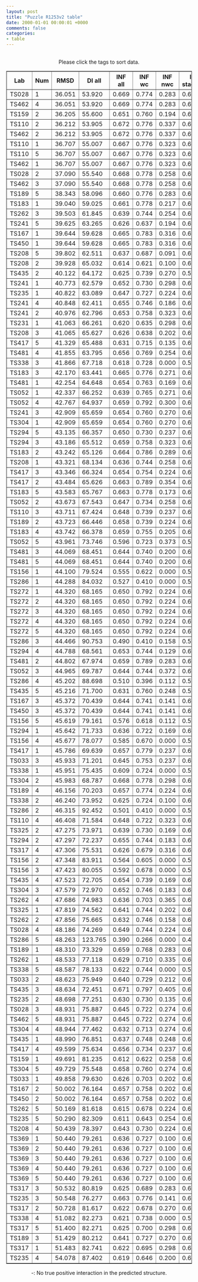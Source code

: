 ```yaml
---
layout: post
title: "Puzzle R1253v2 table"
date: 2000-01-01 00:00:01 +0000
comments: false
categories: 
- table
---
```


<script src="{{ root_url }}/javascripts/sorttable.js"></script>
<script>
    window.onload = function() {
        (document.getElementsByTagName( 'th' )[1]).click();
    };
</script>
<br/>
<div align="center">
Please click the tags to sort data.<br/>
<table class="sortable" border=1>
  <tr>
    <th>Lab</th>
    <th>Num</th>
    <th>RMSD</th>
    <th>DI all</th>
    <th>INF all</th>
    <th>INF wc</th>
    <th>INF nwc</th>
    <th>INF stacking</th>
    <th>Clash Score</th>
    <th>P-value</th>
    <th>mcq</th>
    <th>TM-score</th>
    <th>best sol.</th>
    <th>Detail</th>
  </tr>
  <tr><td>TS028</td><td>1</td><td>36.051</td><td>53.920</td><td>0.669</td><td>0.774</td><td>0.283</td><td>0.648</td><td>10000000000000000159028911097599180468360808563945281389781327557747838772170381060813469985856815104.000</td><td>0.00e+00</td><td>25.41</td><td>0.2430</td><td>7</td><td><a href='/show/index.html?id=R1253v2_TS028_1'>-></a></td></tr>
<tr><td>TS462</td><td>4</td><td>36.051</td><td>53.920</td><td>0.669</td><td>0.774</td><td>0.283</td><td>0.648</td><td>10000000000000000159028911097599180468360808563945281389781327557747838772170381060813469985856815104.000</td><td>0.00e+00</td><td>25.41</td><td>0.2430</td><td>7</td><td><a href='/show/index.html?id=R1253v2_TS462_4'>-></a></td></tr>
<tr><td>TS159</td><td>2</td><td>36.205</td><td>55.600</td><td>0.651</td><td>0.760</td><td>0.194</td><td>0.633</td><td>10000000000000000159028911097599180468360808563945281389781327557747838772170381060813469985856815104.000</td><td>0.00e+00</td><td>25.52</td><td>0.2890</td><td>4</td><td><a href='/show/index.html?id=R1253v2_TS159_2'>-></a></td></tr>
<tr><td>TS110</td><td>2</td><td>36.212</td><td>53.905</td><td>0.672</td><td>0.776</td><td>0.337</td><td>0.650</td><td>10000000000000000159028911097599180468360808563945281389781327557747838772170381060813469985856815104.000</td><td>0.00e+00</td><td>25.30</td><td>0.2380</td><td>7</td><td><a href='/show/index.html?id=R1253v2_TS110_2'>-></a></td></tr>
<tr><td>TS462</td><td>2</td><td>36.212</td><td>53.905</td><td>0.672</td><td>0.776</td><td>0.337</td><td>0.650</td><td>10000000000000000159028911097599180468360808563945281389781327557747838772170381060813469985856815104.000</td><td>0.00e+00</td><td>25.30</td><td>0.2380</td><td>7</td><td><a href='/show/index.html?id=R1253v2_TS462_2'>-></a></td></tr>
<tr><td>TS110</td><td>1</td><td>36.707</td><td>55.007</td><td>0.667</td><td>0.776</td><td>0.323</td><td>0.645</td><td>10000000000000000159028911097599180468360808563945281389781327557747838772170381060813469985856815104.000</td><td>0.00e+00</td><td>25.43</td><td>0.2360</td><td>7</td><td><a href='/show/index.html?id=R1253v2_TS110_1'>-></a></td></tr>
<tr><td>TS110</td><td>5</td><td>36.707</td><td>55.007</td><td>0.667</td><td>0.776</td><td>0.323</td><td>0.645</td><td>10000000000000000159028911097599180468360808563945281389781327557747838772170381060813469985856815104.000</td><td>0.00e+00</td><td>25.43</td><td>0.2360</td><td>7</td><td><a href='/show/index.html?id=R1253v2_TS110_5'>-></a></td></tr>
<tr><td>TS462</td><td>1</td><td>36.707</td><td>55.007</td><td>0.667</td><td>0.776</td><td>0.323</td><td>0.645</td><td>10000000000000000159028911097599180468360808563945281389781327557747838772170381060813469985856815104.000</td><td>0.00e+00</td><td>25.43</td><td>0.2360</td><td>7</td><td><a href='/show/index.html?id=R1253v2_TS462_1'>-></a></td></tr>
<tr><td>TS028</td><td>2</td><td>37.090</td><td>55.540</td><td>0.668</td><td>0.778</td><td>0.258</td><td>0.647</td><td>10000000000000000159028911097599180468360808563945281389781327557747838772170381060813469985856815104.000</td><td>0.00e+00</td><td>25.39</td><td>0.2670</td><td>7</td><td><a href='/show/index.html?id=R1253v2_TS028_2'>-></a></td></tr>
<tr><td>TS462</td><td>3</td><td>37.090</td><td>55.540</td><td>0.668</td><td>0.778</td><td>0.258</td><td>0.647</td><td>10000000000000000159028911097599180468360808563945281389781327557747838772170381060813469985856815104.000</td><td>0.00e+00</td><td>25.39</td><td>0.2670</td><td>7</td><td><a href='/show/index.html?id=R1253v2_TS462_3'>-></a></td></tr>
<tr><td>TS189</td><td>5</td><td>38.343</td><td>58.096</td><td>0.660</td><td>0.776</td><td>0.283</td><td>0.635</td><td>10000000000000000159028911097599180468360808563945281389781327557747838772170381060813469985856815104.000</td><td>0.00e+00</td><td>25.72</td><td>0.2560</td><td>7</td><td><a href='/show/index.html?id=R1253v2_TS189_5'>-></a></td></tr>
<tr><td>TS183</td><td>1</td><td>39.040</td><td>59.025</td><td>0.661</td><td>0.778</td><td>0.217</td><td>0.641</td><td>10000000000000000159028911097599180468360808563945281389781327557747838772170381060813469985856815104.000</td><td>0.00e+00</td><td>25.33</td><td>0.2090</td><td>4</td><td><a href='/show/index.html?id=R1253v2_TS183_1'>-></a></td></tr>
<tr><td>TS262</td><td>3</td><td>39.503</td><td>61.845</td><td>0.639</td><td>0.744</td><td>0.254</td><td>0.618</td><td>10000000000000000159028911097599180468360808563945281389781327557747838772170381060813469985856815104.000</td><td>0.00e+00</td><td>27.21</td><td>0.2150</td><td>3</td><td><a href='/show/index.html?id=R1253v2_TS262_3'>-></a></td></tr>
<tr><td>TS241</td><td>5</td><td>39.625</td><td>63.265</td><td>0.626</td><td>0.637</td><td>0.194</td><td>0.642</td><td>10000000000000000159028911097599180468360808563945281389781327557747838772170381060813469985856815104.000</td><td>0.00e+00</td><td>25.25</td><td>0.1770</td><td>3</td><td><a href='/show/index.html?id=R1253v2_TS241_5'>-></a></td></tr>
<tr><td>TS167</td><td>1</td><td>39.644</td><td>59.628</td><td>0.665</td><td>0.783</td><td>0.316</td><td>0.639</td><td>10000000000000000159028911097599180468360808563945281389781327557747838772170381060813469985856815104.000</td><td>0.00e+00</td><td>25.64</td><td>0.2080</td><td>7</td><td><a href='/show/index.html?id=R1253v2_TS167_1'>-></a></td></tr>
<tr><td>TS450</td><td>1</td><td>39.644</td><td>59.628</td><td>0.665</td><td>0.783</td><td>0.316</td><td>0.639</td><td>10000000000000000159028911097599180468360808563945281389781327557747838772170381060813469985856815104.000</td><td>0.00e+00</td><td>25.64</td><td>0.2080</td><td>7</td><td><a href='/show/index.html?id=R1253v2_TS450_1'>-></a></td></tr>
<tr><td>TS208</td><td>5</td><td>39.802</td><td>62.511</td><td>0.637</td><td>0.687</td><td>0.091</td><td>0.640</td><td>10000000000000000159028911097599180468360808563945281389781327557747838772170381060813469985856815104.000</td><td>0.00e+00</td><td>25.28</td><td>0.2350</td><td>7</td><td><a href='/show/index.html?id=R1253v2_TS208_5'>-></a></td></tr>
<tr><td>TS208</td><td>2</td><td>39.928</td><td>65.032</td><td>0.614</td><td>0.621</td><td>0.100</td><td>0.633</td><td>10000000000000000159028911097599180468360808563945281389781327557747838772170381060813469985856815104.000</td><td>0.00e+00</td><td>25.05</td><td>0.2410</td><td>3</td><td><a href='/show/index.html?id=R1253v2_TS208_2'>-></a></td></tr>
<tr><td>TS435</td><td>2</td><td>40.122</td><td>64.172</td><td>0.625</td><td>0.739</td><td>0.270</td><td>0.597</td><td>10000000000000000159028911097599180468360808563945281389781327557747838772170381060813469985856815104.000</td><td>0.00e+00</td><td>25.25</td><td>0.2510</td><td>8</td><td><a href='/show/index.html?id=R1253v2_TS435_2'>-></a></td></tr>
<tr><td>TS241</td><td>1</td><td>40.773</td><td>62.579</td><td>0.652</td><td>0.730</td><td>0.298</td><td>0.639</td><td>10000000000000000159028911097599180468360808563945281389781327557747838772170381060813469985856815104.000</td><td>0.00e+00</td><td>25.44</td><td>0.2450</td><td>7</td><td><a href='/show/index.html?id=R1253v2_TS241_1'>-></a></td></tr>
<tr><td>TS235</td><td>1</td><td>40.822</td><td>63.089</td><td>0.647</td><td>0.727</td><td>0.224</td><td>0.637</td><td>10000000000000000159028911097599180468360808563945281389781327557747838772170381060813469985856815104.000</td><td>0.00e+00</td><td>25.05</td><td>0.1870</td><td>4</td><td><a href='/show/index.html?id=R1253v2_TS235_1'>-></a></td></tr>
<tr><td>TS241</td><td>4</td><td>40.848</td><td>62.411</td><td>0.655</td><td>0.746</td><td>0.186</td><td>0.643</td><td>10000000000000000159028911097599180468360808563945281389781327557747838772170381060813469985856815104.000</td><td>0.00e+00</td><td>24.72</td><td>0.1930</td><td>7</td><td><a href='/show/index.html?id=R1253v2_TS241_4'>-></a></td></tr>
<tr><td>TS241</td><td>2</td><td>40.976</td><td>62.796</td><td>0.653</td><td>0.758</td><td>0.323</td><td>0.631</td><td>10000000000000000159028911097599180468360808563945281389781327557747838772170381060813469985856815104.000</td><td>0.00e+00</td><td>24.92</td><td>0.2340</td><td>6</td><td><a href='/show/index.html?id=R1253v2_TS241_2'>-></a></td></tr>
<tr><td>TS231</td><td>1</td><td>41.063</td><td>66.261</td><td>0.620</td><td>0.635</td><td>0.298</td><td>0.631</td><td>10000000000000000159028911097599180468360808563945281389781327557747838772170381060813469985856815104.000</td><td>0.00e+00</td><td>24.93</td><td>0.2020</td><td>3</td><td><a href='/show/index.html?id=R1253v2_TS231_1'>-></a></td></tr>
<tr><td>TS208</td><td>3</td><td>41.065</td><td>65.627</td><td>0.626</td><td>0.638</td><td>0.202</td><td>0.641</td><td>10000000000000000159028911097599180468360808563945281389781327557747838772170381060813469985856815104.000</td><td>0.00e+00</td><td>25.47</td><td>0.2310</td><td>4</td><td><a href='/show/index.html?id=R1253v2_TS208_3'>-></a></td></tr>
<tr><td>TS417</td><td>5</td><td>41.329</td><td>65.488</td><td>0.631</td><td>0.715</td><td>0.135</td><td>0.623</td><td>10000000000000000159028911097599180468360808563945281389781327557747838772170381060813469985856815104.000</td><td>0.00e+00</td><td>24.96</td><td>0.2350</td><td>4</td><td><a href='/show/index.html?id=R1253v2_TS417_5'>-></a></td></tr>
<tr><td>TS481</td><td>4</td><td>41.855</td><td>63.795</td><td>0.656</td><td>0.769</td><td>0.254</td><td>0.630</td><td>10000000000000000159028911097599180468360808563945281389781327557747838772170381060813469985856815104.000</td><td>0.00e+00</td><td>24.88</td><td>0.2330</td><td>7</td><td><a href='/show/index.html?id=R1253v2_TS481_4'>-></a></td></tr>
<tr><td>TS338</td><td>3</td><td>41.866</td><td>67.718</td><td>0.618</td><td>0.728</td><td>0.000</td><td>0.598</td><td>10000000000000000159028911097599180468360808563945281389781327557747838772170381060813469985856815104.000</td><td>0.00e+00</td><td>29.23</td><td>0.1660</td><td>6</td><td><a href='/show/index.html?id=R1253v2_TS338_3'>-></a></td></tr>
<tr><td>TS183</td><td>3</td><td>42.170</td><td>63.441</td><td>0.665</td><td>0.776</td><td>0.271</td><td>0.644</td><td>10000000000000000159028911097599180468360808563945281389781327557747838772170381060813469985856815104.000</td><td>0.00e+00</td><td>25.08</td><td>0.2500</td><td>4</td><td><a href='/show/index.html?id=R1253v2_TS183_3'>-></a></td></tr>
<tr><td>TS481</td><td>1</td><td>42.254</td><td>64.648</td><td>0.654</td><td>0.763</td><td>0.169</td><td>0.632</td><td>10000000000000000159028911097599180468360808563945281389781327557747838772170381060813469985856815104.000</td><td>0.00e+00</td><td>28.16</td><td>0.1790</td><td>8</td><td><a href='/show/index.html?id=R1253v2_TS481_1'>-></a></td></tr>
<tr><td>TS052</td><td>1</td><td>42.337</td><td>66.252</td><td>0.639</td><td>0.765</td><td>0.271</td><td>0.612</td><td>10000000000000000159028911097599180468360808563945281389781327557747838772170381060813469985856815104.000</td><td>0.00e+00</td><td>28.17</td><td>0.1950</td><td>7</td><td><a href='/show/index.html?id=R1253v2_TS052_1'>-></a></td></tr>
<tr><td>TS052</td><td>4</td><td>42.767</td><td>64.937</td><td>0.659</td><td>0.792</td><td>0.300</td><td>0.628</td><td>10000000000000000159028911097599180468360808563945281389781327557747838772170381060813469985856815104.000</td><td>0.00e+00</td><td>29.11</td><td>0.1810</td><td>7</td><td><a href='/show/index.html?id=R1253v2_TS052_4'>-></a></td></tr>
<tr><td>TS241</td><td>3</td><td>42.909</td><td>65.659</td><td>0.654</td><td>0.760</td><td>0.270</td><td>0.633</td><td>10000000000000000159028911097599180468360808563945281389781327557747838772170381060813469985856815104.000</td><td>0.00e+00</td><td>24.87</td><td>0.1840</td><td>7</td><td><a href='/show/index.html?id=R1253v2_TS241_3'>-></a></td></tr>
<tr><td>TS304</td><td>1</td><td>42.909</td><td>65.659</td><td>0.654</td><td>0.760</td><td>0.270</td><td>0.633</td><td>10000000000000000159028911097599180468360808563945281389781327557747838772170381060813469985856815104.000</td><td>0.00e+00</td><td>24.87</td><td>0.1840</td><td>7</td><td><a href='/show/index.html?id=R1253v2_TS304_1'>-></a></td></tr>
<tr><td>TS294</td><td>5</td><td>43.135</td><td>66.357</td><td>0.650</td><td>0.730</td><td>0.237</td><td>0.639</td><td>10000000000000000159028911097599180468360808563945281389781327557747838772170381060813469985856815104.000</td><td>0.00e+00</td><td>25.15</td><td>0.1940</td><td>4</td><td><a href='/show/index.html?id=R1253v2_TS294_5'>-></a></td></tr>
<tr><td>TS294</td><td>3</td><td>43.186</td><td>65.512</td><td>0.659</td><td>0.758</td><td>0.323</td><td>0.640</td><td>10000000000000000159028911097599180468360808563945281389781327557747838772170381060813469985856815104.000</td><td>0.00e+00</td><td>24.73</td><td>0.2090</td><td>7</td><td><a href='/show/index.html?id=R1253v2_TS294_3'>-></a></td></tr>
<tr><td>TS183</td><td>2</td><td>43.242</td><td>65.126</td><td>0.664</td><td>0.786</td><td>0.289</td><td>0.639</td><td>10000000000000000159028911097599180468360808563945281389781327557747838772170381060813469985856815104.000</td><td>0.00e+00</td><td>25.91</td><td>0.1780</td><td>4</td><td><a href='/show/index.html?id=R1253v2_TS183_2'>-></a></td></tr>
<tr><td>TS208</td><td>1</td><td>43.321</td><td>68.134</td><td>0.636</td><td>0.744</td><td>0.258</td><td>0.614</td><td>10000000000000000159028911097599180468360808563945281389781327557747838772170381060813469985856815104.000</td><td>0.00e+00</td><td>27.75</td><td>0.1860</td><td>6</td><td><a href='/show/index.html?id=R1253v2_TS208_1'>-></a></td></tr>
<tr><td>TS417</td><td>3</td><td>43.346</td><td>66.324</td><td>0.654</td><td>0.754</td><td>0.224</td><td>0.637</td><td>10000000000000000159028911097599180468360808563945281389781327557747838772170381060813469985856815104.000</td><td>0.00e+00</td><td>25.62</td><td>0.1730</td><td>6</td><td><a href='/show/index.html?id=R1253v2_TS417_3'>-></a></td></tr>
<tr><td>TS417</td><td>2</td><td>43.484</td><td>65.626</td><td>0.663</td><td>0.789</td><td>0.354</td><td>0.631</td><td>10000000000000000159028911097599180468360808563945281389781327557747838772170381060813469985856815104.000</td><td>0.00e+00</td><td>24.77</td><td>0.2390</td><td>7</td><td><a href='/show/index.html?id=R1253v2_TS417_2'>-></a></td></tr>
<tr><td>TS183</td><td>5</td><td>43.583</td><td>65.767</td><td>0.663</td><td>0.778</td><td>0.173</td><td>0.644</td><td>10000000000000000159028911097599180468360808563945281389781327557747838772170381060813469985856815104.000</td><td>0.00e+00</td><td>25.74</td><td>0.1790</td><td>7</td><td><a href='/show/index.html?id=R1253v2_TS183_5'>-></a></td></tr>
<tr><td>TS052</td><td>2</td><td>43.673</td><td>67.543</td><td>0.647</td><td>0.734</td><td>0.258</td><td>0.632</td><td>10000000000000000159028911097599180468360808563945281389781327557747838772170381060813469985856815104.000</td><td>0.00e+00</td><td>29.10</td><td>0.2430</td><td>8</td><td><a href='/show/index.html?id=R1253v2_TS052_2'>-></a></td></tr>
<tr><td>TS110</td><td>3</td><td>43.711</td><td>67.424</td><td>0.648</td><td>0.739</td><td>0.237</td><td>0.635</td><td>10000000000000000159028911097599180468360808563945281389781327557747838772170381060813469985856815104.000</td><td>0.00e+00</td><td>25.07</td><td>0.2300</td><td>6</td><td><a href='/show/index.html?id=R1253v2_TS110_3'>-></a></td></tr>
<tr><td>TS189</td><td>2</td><td>43.723</td><td>66.446</td><td>0.658</td><td>0.739</td><td>0.224</td><td>0.648</td><td>10000000000000000159028911097599180468360808563945281389781327557747838772170381060813469985856815104.000</td><td>0.00e+00</td><td>26.03</td><td>0.2000</td><td>7</td><td><a href='/show/index.html?id=R1253v2_TS189_2'>-></a></td></tr>
<tr><td>TS183</td><td>4</td><td>43.742</td><td>66.378</td><td>0.659</td><td>0.755</td><td>0.205</td><td>0.647</td><td>10000000000000000159028911097599180468360808563945281389781327557747838772170381060813469985856815104.000</td><td>0.00e+00</td><td>25.10</td><td>0.1980</td><td>4</td><td><a href='/show/index.html?id=R1253v2_TS183_4'>-></a></td></tr>
<tr><td>TS052</td><td>5</td><td>43.961</td><td>73.746</td><td>0.596</td><td>0.723</td><td>0.373</td><td>0.562</td><td>10000000000000000159028911097599180468360808563945281389781327557747838772170381060813469985856815104.000</td><td>0.00e+00</td><td>40.06</td><td>0.1910</td><td>7</td><td><a href='/show/index.html?id=R1253v2_TS052_5'>-></a></td></tr>
<tr><td>TS481</td><td>3</td><td>44.069</td><td>68.451</td><td>0.644</td><td>0.740</td><td>0.200</td><td>0.625</td><td>10000000000000000159028911097599180468360808563945281389781327557747838772170381060813469985856815104.000</td><td>0.00e+00</td><td>27.08</td><td>0.1660</td><td>6</td><td><a href='/show/index.html?id=R1253v2_TS481_3'>-></a></td></tr>
<tr><td>TS481</td><td>5</td><td>44.069</td><td>68.451</td><td>0.644</td><td>0.740</td><td>0.200</td><td>0.625</td><td>10000000000000000159028911097599180468360808563945281389781327557747838772170381060813469985856815104.000</td><td>0.00e+00</td><td>27.08</td><td>0.1660</td><td>6</td><td><a href='/show/index.html?id=R1253v2_TS481_5'>-></a></td></tr>
<tr><td>TS156</td><td>1</td><td>44.100</td><td>79.524</td><td>0.555</td><td>0.622</td><td>0.000</td><td>0.550</td><td>10000000000000000159028911097599180468360808563945281389781327557747838772170381060813469985856815104.000</td><td>0.00e+00</td><td>29.87</td><td>0.2190</td><td>6</td><td><a href='/show/index.html?id=R1253v2_TS156_1'>-></a></td></tr>
<tr><td>TS286</td><td>1</td><td>44.288</td><td>84.032</td><td>0.527</td><td>0.410</td><td>0.000</td><td>0.581</td><td>10000000000000000159028911097599180468360808563945281389781327557747838772170381060813469985856815104.000</td><td>0.00e+00</td><td>32.35</td><td>0.2590</td><td>7</td><td><a href='/show/index.html?id=R1253v2_TS286_1'>-></a></td></tr>
<tr><td>TS272</td><td>1</td><td>44.320</td><td>68.165</td><td>0.650</td><td>0.792</td><td>0.224</td><td>0.615</td><td>10000000000000000159028911097599180468360808563945281389781327557747838772170381060813469985856815104.000</td><td>0.00e+00</td><td>25.38</td><td>0.1750</td><td>6</td><td><a href='/show/index.html?id=R1253v2_TS272_1'>-></a></td></tr>
<tr><td>TS272</td><td>2</td><td>44.320</td><td>68.165</td><td>0.650</td><td>0.792</td><td>0.224</td><td>0.615</td><td>10000000000000000159028911097599180468360808563945281389781327557747838772170381060813469985856815104.000</td><td>0.00e+00</td><td>25.38</td><td>0.1750</td><td>6</td><td><a href='/show/index.html?id=R1253v2_TS272_2'>-></a></td></tr>
<tr><td>TS272</td><td>3</td><td>44.320</td><td>68.165</td><td>0.650</td><td>0.792</td><td>0.224</td><td>0.615</td><td>10000000000000000159028911097599180468360808563945281389781327557747838772170381060813469985856815104.000</td><td>0.00e+00</td><td>25.38</td><td>0.1750</td><td>6</td><td><a href='/show/index.html?id=R1253v2_TS272_3'>-></a></td></tr>
<tr><td>TS272</td><td>4</td><td>44.320</td><td>68.165</td><td>0.650</td><td>0.792</td><td>0.224</td><td>0.615</td><td>10000000000000000159028911097599180468360808563945281389781327557747838772170381060813469985856815104.000</td><td>0.00e+00</td><td>25.38</td><td>0.1750</td><td>6</td><td><a href='/show/index.html?id=R1253v2_TS272_4'>-></a></td></tr>
<tr><td>TS272</td><td>5</td><td>44.320</td><td>68.165</td><td>0.650</td><td>0.792</td><td>0.224</td><td>0.615</td><td>10000000000000000159028911097599180468360808563945281389781327557747838772170381060813469985856815104.000</td><td>0.00e+00</td><td>25.38</td><td>0.1750</td><td>6</td><td><a href='/show/index.html?id=R1253v2_TS272_5'>-></a></td></tr>
<tr><td>TS286</td><td>3</td><td>44.466</td><td>90.753</td><td>0.490</td><td>0.410</td><td>0.158</td><td>0.530</td><td>10000000000000000159028911097599180468360808563945281389781327557747838772170381060813469985856815104.000</td><td>0.00e+00</td><td>36.30</td><td>0.1780</td><td>7</td><td><a href='/show/index.html?id=R1253v2_TS286_3'>-></a></td></tr>
<tr><td>TS294</td><td>4</td><td>44.788</td><td>68.561</td><td>0.653</td><td>0.744</td><td>0.129</td><td>0.641</td><td>10000000000000000159028911097599180468360808563945281389781327557747838772170381060813469985856815104.000</td><td>0.00e+00</td><td>24.89</td><td>0.2070</td><td>6</td><td><a href='/show/index.html?id=R1253v2_TS294_4'>-></a></td></tr>
<tr><td>TS481</td><td>2</td><td>44.802</td><td>67.974</td><td>0.659</td><td>0.789</td><td>0.283</td><td>0.627</td><td>10000000000000000159028911097599180468360808563945281389781327557747838772170381060813469985856815104.000</td><td>0.00e+00</td><td>24.45</td><td>0.2070</td><td>7</td><td><a href='/show/index.html?id=R1253v2_TS481_2'>-></a></td></tr>
<tr><td>TS052</td><td>3</td><td>44.965</td><td>69.787</td><td>0.644</td><td>0.744</td><td>0.372</td><td>0.620</td><td>10000000000000000159028911097599180468360808563945281389781327557747838772170381060813469985856815104.000</td><td>0.00e+00</td><td>28.18</td><td>0.2100</td><td>7</td><td><a href='/show/index.html?id=R1253v2_TS052_3'>-></a></td></tr>
<tr><td>TS286</td><td>4</td><td>45.202</td><td>88.698</td><td>0.510</td><td>0.396</td><td>0.112</td><td>0.561</td><td>10000000000000000159028911097599180468360808563945281389781327557747838772170381060813469985856815104.000</td><td>0.00e+00</td><td>36.08</td><td>0.2080</td><td>7</td><td><a href='/show/index.html?id=R1253v2_TS286_4'>-></a></td></tr>
<tr><td>TS435</td><td>5</td><td>45.216</td><td>71.700</td><td>0.631</td><td>0.760</td><td>0.248</td><td>0.599</td><td>10000000000000000159028911097599180468360808563945281389781327557747838772170381060813469985856815104.000</td><td>0.00e+00</td><td>25.46</td><td>0.2030</td><td>3</td><td><a href='/show/index.html?id=R1253v2_TS435_5'>-></a></td></tr>
<tr><td>TS167</td><td>3</td><td>45.372</td><td>70.439</td><td>0.644</td><td>0.741</td><td>0.141</td><td>0.631</td><td>10000000000000000159028911097599180468360808563945281389781327557747838772170381060813469985856815104.000</td><td>0.00e+00</td><td>25.53</td><td>0.2090</td><td>4</td><td><a href='/show/index.html?id=R1253v2_TS167_3'>-></a></td></tr>
<tr><td>TS450</td><td>3</td><td>45.372</td><td>70.439</td><td>0.644</td><td>0.741</td><td>0.141</td><td>0.631</td><td>10000000000000000159028911097599180468360808563945281389781327557747838772170381060813469985856815104.000</td><td>0.00e+00</td><td>25.53</td><td>0.2090</td><td>4</td><td><a href='/show/index.html?id=R1253v2_TS450_3'>-></a></td></tr>
<tr><td>TS156</td><td>5</td><td>45.619</td><td>79.161</td><td>0.576</td><td>0.618</td><td>0.112</td><td>0.577</td><td>10000000000000000159028911097599180468360808563945281389781327557747838772170381060813469985856815104.000</td><td>0.00e+00</td><td>28.33</td><td>0.2380</td><td>7</td><td><a href='/show/index.html?id=R1253v2_TS156_5'>-></a></td></tr>
<tr><td>TS294</td><td>1</td><td>45.642</td><td>71.733</td><td>0.636</td><td>0.722</td><td>0.169</td><td>0.625</td><td>10000000000000000159028911097599180468360808563945281389781327557747838772170381060813469985856815104.000</td><td>0.00e+00</td><td>24.98</td><td>0.2710</td><td>7</td><td><a href='/show/index.html?id=R1253v2_TS294_1'>-></a></td></tr>
<tr><td>TS156</td><td>4</td><td>45.677</td><td>78.077</td><td>0.585</td><td>0.670</td><td>0.000</td><td>0.574</td><td>10000000000000000159028911097599180468360808563945281389781327557747838772170381060813469985856815104.000</td><td>0.00e+00</td><td>30.91</td><td>0.1960</td><td>7</td><td><a href='/show/index.html?id=R1253v2_TS156_4'>-></a></td></tr>
<tr><td>TS417</td><td>1</td><td>45.786</td><td>69.639</td><td>0.657</td><td>0.779</td><td>0.237</td><td>0.633</td><td>10000000000000000159028911097599180468360808563945281389781327557747838772170381060813469985856815104.000</td><td>0.00e+00</td><td>25.33</td><td>0.1880</td><td>6</td><td><a href='/show/index.html?id=R1253v2_TS417_1'>-></a></td></tr>
<tr><td>TS033</td><td>3</td><td>45.933</td><td>71.201</td><td>0.645</td><td>0.753</td><td>0.237</td><td>0.624</td><td>10000000000000000159028911097599180468360808563945281389781327557747838772170381060813469985856815104.000</td><td>0.00e+00</td><td>25.27</td><td>0.1870</td><td>6</td><td><a href='/show/index.html?id=R1253v2_TS033_3'>-></a></td></tr>
<tr><td>TS338</td><td>1</td><td>45.951</td><td>75.435</td><td>0.609</td><td>0.724</td><td>0.000</td><td>0.588</td><td>10000000000000000159028911097599180468360808563945281389781327557747838772170381060813469985856815104.000</td><td>0.00e+00</td><td>28.52</td><td>0.1800</td><td>6</td><td><a href='/show/index.html?id=R1253v2_TS338_1'>-></a></td></tr>
<tr><td>TS304</td><td>2</td><td>45.983</td><td>68.787</td><td>0.668</td><td>0.778</td><td>0.298</td><td>0.645</td><td>10000000000000000159028911097599180468360808563945281389781327557747838772170381060813469985856815104.000</td><td>0.00e+00</td><td>24.83</td><td>0.2080</td><td>6</td><td><a href='/show/index.html?id=R1253v2_TS304_2'>-></a></td></tr>
<tr><td>TS189</td><td>4</td><td>46.156</td><td>70.203</td><td>0.657</td><td>0.774</td><td>0.224</td><td>0.635</td><td>10000000000000000159028911097599180468360808563945281389781327557747838772170381060813469985856815104.000</td><td>0.00e+00</td><td>25.77</td><td>0.2030</td><td>3</td><td><a href='/show/index.html?id=R1253v2_TS189_4'>-></a></td></tr>
<tr><td>TS338</td><td>2</td><td>46.240</td><td>73.952</td><td>0.625</td><td>0.724</td><td>0.100</td><td>0.607</td><td>10000000000000000159028911097599180468360808563945281389781327557747838772170381060813469985856815104.000</td><td>0.00e+00</td><td>28.49</td><td>0.1860</td><td>2</td><td><a href='/show/index.html?id=R1253v2_TS338_2'>-></a></td></tr>
<tr><td>TS286</td><td>2</td><td>46.315</td><td>92.452</td><td>0.501</td><td>0.410</td><td>0.000</td><td>0.546</td><td>10000000000000000159028911097599180468360808563945281389781327557747838772170381060813469985856815104.000</td><td>0.00e+00</td><td>34.76</td><td>0.1920</td><td>4</td><td><a href='/show/index.html?id=R1253v2_TS286_2'>-></a></td></tr>
<tr><td>TS110</td><td>4</td><td>46.408</td><td>71.584</td><td>0.648</td><td>0.722</td><td>0.323</td><td>0.639</td><td>10000000000000000159028911097599180468360808563945281389781327557747838772170381060813469985856815104.000</td><td>0.00e+00</td><td>25.18</td><td>0.2260</td><td>6</td><td><a href='/show/index.html?id=R1253v2_TS110_4'>-></a></td></tr>
<tr><td>TS325</td><td>2</td><td>47.275</td><td>73.971</td><td>0.639</td><td>0.730</td><td>0.169</td><td>0.626</td><td>10000000000000000159028911097599180468360808563945281389781327557747838772170381060813469985856815104.000</td><td>0.00e+00</td><td>24.72</td><td>0.1790</td><td>7</td><td><a href='/show/index.html?id=R1253v2_TS325_2'>-></a></td></tr>
<tr><td>TS294</td><td>2</td><td>47.297</td><td>72.237</td><td>0.655</td><td>0.744</td><td>0.183</td><td>0.642</td><td>10000000000000000159028911097599180468360808563945281389781327557747838772170381060813469985856815104.000</td><td>0.00e+00</td><td>25.17</td><td>0.1800</td><td>7</td><td><a href='/show/index.html?id=R1253v2_TS294_2'>-></a></td></tr>
<tr><td>TS317</td><td>4</td><td>47.306</td><td>75.531</td><td>0.626</td><td>0.679</td><td>0.316</td><td>0.621</td><td>10000000000000000159028911097599180468360808563945281389781327557747838772170381060813469985856815104.000</td><td>0.00e+00</td><td>24.97</td><td>0.1800</td><td>6</td><td><a href='/show/index.html?id=R1253v2_TS317_4'>-></a></td></tr>
<tr><td>TS156</td><td>2</td><td>47.348</td><td>83.911</td><td>0.564</td><td>0.605</td><td>0.000</td><td>0.569</td><td>10000000000000000159028911097599180468360808563945281389781327557747838772170381060813469985856815104.000</td><td>0.00e+00</td><td>30.70</td><td>0.1860</td><td>2</td><td><a href='/show/index.html?id=R1253v2_TS156_2'>-></a></td></tr>
<tr><td>TS156</td><td>3</td><td>47.423</td><td>80.055</td><td>0.592</td><td>0.678</td><td>0.000</td><td>0.578</td><td>10000000000000000159028911097599180468360808563945281389781327557747838772170381060813469985856815104.000</td><td>0.00e+00</td><td>26.79</td><td>0.1760</td><td>6</td><td><a href='/show/index.html?id=R1253v2_TS156_3'>-></a></td></tr>
<tr><td>TS435</td><td>4</td><td>47.523</td><td>72.705</td><td>0.654</td><td>0.739</td><td>0.169</td><td>0.641</td><td>10000000000000000159028911097599180468360808563945281389781327557747838772170381060813469985856815104.000</td><td>0.00e+00</td><td>25.50</td><td>0.2290</td><td>3</td><td><a href='/show/index.html?id=R1253v2_TS435_4'>-></a></td></tr>
<tr><td>TS304</td><td>3</td><td>47.579</td><td>72.970</td><td>0.652</td><td>0.746</td><td>0.183</td><td>0.637</td><td>10000000000000000159028911097599180468360808563945281389781327557747838772170381060813469985856815104.000</td><td>0.00e+00</td><td>25.04</td><td>0.1780</td><td>6</td><td><a href='/show/index.html?id=R1253v2_TS304_3'>-></a></td></tr>
<tr><td>TS262</td><td>4</td><td>47.686</td><td>74.983</td><td>0.636</td><td>0.703</td><td>0.365</td><td>0.625</td><td>10000000000000000159028911097599180468360808563945281389781327557747838772170381060813469985856815104.000</td><td>0.00e+00</td><td>25.84</td><td>0.2320</td><td>7</td><td><a href='/show/index.html?id=R1253v2_TS262_4'>-></a></td></tr>
<tr><td>TS325</td><td>1</td><td>47.819</td><td>74.562</td><td>0.641</td><td>0.744</td><td>0.202</td><td>0.625</td><td>10000000000000000159028911097599180468360808563945281389781327557747838772170381060813469985856815104.000</td><td>0.00e+00</td><td>25.45</td><td>0.2090</td><td>3</td><td><a href='/show/index.html?id=R1253v2_TS325_1'>-></a></td></tr>
<tr><td>TS262</td><td>2</td><td>47.856</td><td>75.665</td><td>0.632</td><td>0.746</td><td>0.158</td><td>0.612</td><td>10000000000000000159028911097599180468360808563945281389781327557747838772170381060813469985856815104.000</td><td>0.00e+00</td><td>26.50</td><td>0.2000</td><td>7</td><td><a href='/show/index.html?id=R1253v2_TS262_2'>-></a></td></tr>
<tr><td>TS028</td><td>4</td><td>48.186</td><td>74.269</td><td>0.649</td><td>0.744</td><td>0.224</td><td>0.635</td><td>10000000000000000159028911097599180468360808563945281389781327557747838772170381060813469985856815104.000</td><td>0.00e+00</td><td>24.98</td><td>0.2010</td><td>3</td><td><a href='/show/index.html?id=R1253v2_TS028_4'>-></a></td></tr>
<tr><td>TS286</td><td>5</td><td>48.263</td><td>123.765</td><td>0.390</td><td>0.266</td><td>0.000</td><td>0.437</td><td>10000000000000000159028911097599180468360808563945281389781327557747838772170381060813469985856815104.000</td><td>0.00e+00</td><td>42.78</td><td>0.1900</td><td>7</td><td><a href='/show/index.html?id=R1253v2_TS286_5'>-></a></td></tr>
<tr><td>TS189</td><td>1</td><td>48.310</td><td>73.329</td><td>0.659</td><td>0.768</td><td>0.283</td><td>0.638</td><td>10000000000000000159028911097599180468360808563945281389781327557747838772170381060813469985856815104.000</td><td>0.00e+00</td><td>26.21</td><td>0.1960</td><td>3</td><td><a href='/show/index.html?id=R1253v2_TS189_1'>-></a></td></tr>
<tr><td>TS262</td><td>1</td><td>48.533</td><td>77.118</td><td>0.629</td><td>0.710</td><td>0.335</td><td>0.615</td><td>10000000000000000159028911097599180468360808563945281389781327557747838772170381060813469985856815104.000</td><td>0.00e+00</td><td>23.92</td><td>0.1900</td><td>3</td><td><a href='/show/index.html?id=R1253v2_TS262_1'>-></a></td></tr>
<tr><td>TS338</td><td>5</td><td>48.587</td><td>78.133</td><td>0.622</td><td>0.744</td><td>0.000</td><td>0.596</td><td>10000000000000000159028911097599180468360808563945281389781327557747838772170381060813469985856815104.000</td><td>0.00e+00</td><td>27.53</td><td>0.1880</td><td>5</td><td><a href='/show/index.html?id=R1253v2_TS338_5'>-></a></td></tr>
<tr><td>TS033</td><td>2</td><td>48.623</td><td>75.949</td><td>0.640</td><td>0.729</td><td>0.212</td><td>0.628</td><td>10000000000000000159028911097599180468360808563945281389781327557747838772170381060813469985856815104.000</td><td>0.00e+00</td><td>25.75</td><td>0.2020</td><td>6</td><td><a href='/show/index.html?id=R1253v2_TS033_2'>-></a></td></tr>
<tr><td>TS435</td><td>3</td><td>48.634</td><td>72.451</td><td>0.671</td><td>0.797</td><td>0.405</td><td>0.640</td><td>10000000000000000159028911097599180468360808563945281389781327557747838772170381060813469985856815104.000</td><td>0.00e+00</td><td>25.07</td><td>0.2130</td><td>4</td><td><a href='/show/index.html?id=R1253v2_TS435_3'>-></a></td></tr>
<tr><td>TS235</td><td>2</td><td>48.698</td><td>77.251</td><td>0.630</td><td>0.730</td><td>0.135</td><td>0.616</td><td>10000000000000000159028911097599180468360808563945281389781327557747838772170381060813469985856815104.000</td><td>0.00e+00</td><td>25.66</td><td>0.1630</td><td>3</td><td><a href='/show/index.html?id=R1253v2_TS235_2'>-></a></td></tr>
<tr><td>TS028</td><td>3</td><td>48.931</td><td>75.887</td><td>0.645</td><td>0.722</td><td>0.274</td><td>0.634</td><td>10000000000000000159028911097599180468360808563945281389781327557747838772170381060813469985856815104.000</td><td>0.00e+00</td><td>25.57</td><td>0.1890</td><td>3</td><td><a href='/show/index.html?id=R1253v2_TS028_3'>-></a></td></tr>
<tr><td>TS462</td><td>5</td><td>48.931</td><td>75.887</td><td>0.645</td><td>0.722</td><td>0.274</td><td>0.634</td><td>10000000000000000159028911097599180468360808563945281389781327557747838772170381060813469985856815104.000</td><td>0.00e+00</td><td>25.57</td><td>0.1890</td><td>3</td><td><a href='/show/index.html?id=R1253v2_TS462_5'>-></a></td></tr>
<tr><td>TS304</td><td>4</td><td>48.944</td><td>77.462</td><td>0.632</td><td>0.713</td><td>0.274</td><td>0.619</td><td>10000000000000000159028911097599180468360808563945281389781327557747838772170381060813469985856815104.000</td><td>0.00e+00</td><td>25.47</td><td>0.1760</td><td>3</td><td><a href='/show/index.html?id=R1253v2_TS304_4'>-></a></td></tr>
<tr><td>TS435</td><td>1</td><td>48.990</td><td>76.851</td><td>0.637</td><td>0.748</td><td>0.248</td><td>0.614</td><td>10000000000000000159028911097599180468360808563945281389781327557747838772170381060813469985856815104.000</td><td>0.00e+00</td><td>25.35</td><td>0.2380</td><td>3</td><td><a href='/show/index.html?id=R1253v2_TS435_1'>-></a></td></tr>
<tr><td>TS417</td><td>4</td><td>49.599</td><td>75.634</td><td>0.656</td><td>0.734</td><td>0.237</td><td>0.645</td><td>10000000000000000159028911097599180468360808563945281389781327557747838772170381060813469985856815104.000</td><td>0.00e+00</td><td>25.05</td><td>0.1820</td><td>3</td><td><a href='/show/index.html?id=R1253v2_TS417_4'>-></a></td></tr>
<tr><td>TS159</td><td>1</td><td>49.691</td><td>81.235</td><td>0.612</td><td>0.622</td><td>0.258</td><td>0.623</td><td>10000000000000000159028911097599180468360808563945281389781327557747838772170381060813469985856815104.000</td><td>0.00e+00</td><td>25.55</td><td>0.1880</td><td>3</td><td><a href='/show/index.html?id=R1253v2_TS159_1'>-></a></td></tr>
<tr><td>TS304</td><td>5</td><td>49.729</td><td>75.548</td><td>0.658</td><td>0.760</td><td>0.274</td><td>0.639</td><td>10000000000000000159028911097599180468360808563945281389781327557747838772170381060813469985856815104.000</td><td>0.00e+00</td><td>24.76</td><td>0.2140</td><td>3</td><td><a href='/show/index.html?id=R1253v2_TS304_5'>-></a></td></tr>
<tr><td>TS033</td><td>1</td><td>49.858</td><td>79.630</td><td>0.626</td><td>0.703</td><td>0.202</td><td>0.618</td><td>10000000000000000159028911097599180468360808563945281389781327557747838772170381060813469985856815104.000</td><td>0.00e+00</td><td>25.45</td><td>0.2030</td><td>2</td><td><a href='/show/index.html?id=R1253v2_TS033_1'>-></a></td></tr>
<tr><td>TS167</td><td>2</td><td>50.002</td><td>76.164</td><td>0.657</td><td>0.758</td><td>0.202</td><td>0.641</td><td>10000000000000000159028911097599180468360808563945281389781327557747838772170381060813469985856815104.000</td><td>0.00e+00</td><td>25.46</td><td>0.1780</td><td>3</td><td><a href='/show/index.html?id=R1253v2_TS167_2'>-></a></td></tr>
<tr><td>TS450</td><td>2</td><td>50.002</td><td>76.164</td><td>0.657</td><td>0.758</td><td>0.202</td><td>0.641</td><td>10000000000000000159028911097599180468360808563945281389781327557747838772170381060813469985856815104.000</td><td>0.00e+00</td><td>25.46</td><td>0.1780</td><td>3</td><td><a href='/show/index.html?id=R1253v2_TS450_2'>-></a></td></tr>
<tr><td>TS262</td><td>5</td><td>50.169</td><td>81.618</td><td>0.615</td><td>0.678</td><td>0.224</td><td>0.609</td><td>10000000000000000159028911097599180468360808563945281389781327557747838772170381060813469985856815104.000</td><td>0.00e+00</td><td>28.49</td><td>0.1870</td><td>6</td><td><a href='/show/index.html?id=R1253v2_TS262_5'>-></a></td></tr>
<tr><td>TS235</td><td>5</td><td>50.290</td><td>82.309</td><td>0.611</td><td>0.643</td><td>0.254</td><td>0.616</td><td>10000000000000000159028911097599180468360808563945281389781327557747838772170381060813469985856815104.000</td><td>0.00e+00</td><td>25.68</td><td>0.1830</td><td>5</td><td><a href='/show/index.html?id=R1253v2_TS235_5'>-></a></td></tr>
<tr><td>TS208</td><td>4</td><td>50.439</td><td>78.397</td><td>0.643</td><td>0.730</td><td>0.224</td><td>0.629</td><td>10000000000000000159028911097599180468360808563945281389781327557747838772170381060813469985856815104.000</td><td>0.00e+00</td><td>25.52</td><td>0.1650</td><td>3</td><td><a href='/show/index.html?id=R1253v2_TS208_4'>-></a></td></tr>
<tr><td>TS369</td><td>1</td><td>50.440</td><td>79.261</td><td>0.636</td><td>0.727</td><td>0.100</td><td>0.624</td><td>10000000000000000159028911097599180468360808563945281389781327557747838772170381060813469985856815104.000</td><td>0.00e+00</td><td>25.11</td><td>0.1900</td><td>3</td><td><a href='/show/index.html?id=R1253v2_TS369_1'>-></a></td></tr>
<tr><td>TS369</td><td>2</td><td>50.440</td><td>79.261</td><td>0.636</td><td>0.727</td><td>0.100</td><td>0.624</td><td>10000000000000000159028911097599180468360808563945281389781327557747838772170381060813469985856815104.000</td><td>0.00e+00</td><td>25.11</td><td>0.1900</td><td>3</td><td><a href='/show/index.html?id=R1253v2_TS369_2'>-></a></td></tr>
<tr><td>TS369</td><td>3</td><td>50.440</td><td>79.261</td><td>0.636</td><td>0.727</td><td>0.100</td><td>0.624</td><td>10000000000000000159028911097599180468360808563945281389781327557747838772170381060813469985856815104.000</td><td>0.00e+00</td><td>25.11</td><td>0.1900</td><td>3</td><td><a href='/show/index.html?id=R1253v2_TS369_3'>-></a></td></tr>
<tr><td>TS369</td><td>4</td><td>50.440</td><td>79.261</td><td>0.636</td><td>0.727</td><td>0.100</td><td>0.624</td><td>10000000000000000159028911097599180468360808563945281389781327557747838772170381060813469985856815104.000</td><td>0.00e+00</td><td>25.11</td><td>0.1900</td><td>3</td><td><a href='/show/index.html?id=R1253v2_TS369_4'>-></a></td></tr>
<tr><td>TS369</td><td>5</td><td>50.440</td><td>79.261</td><td>0.636</td><td>0.727</td><td>0.100</td><td>0.624</td><td>10000000000000000159028911097599180468360808563945281389781327557747838772170381060813469985856815104.000</td><td>0.00e+00</td><td>25.11</td><td>0.1900</td><td>3</td><td><a href='/show/index.html?id=R1253v2_TS369_5'>-></a></td></tr>
<tr><td>TS317</td><td>3</td><td>50.532</td><td>80.819</td><td>0.625</td><td>0.689</td><td>0.283</td><td>0.617</td><td>10000000000000000159028911097599180468360808563945281389781327557747838772170381060813469985856815104.000</td><td>0.00e+00</td><td>25.43</td><td>0.1420</td><td>6</td><td><a href='/show/index.html?id=R1253v2_TS317_3'>-></a></td></tr>
<tr><td>TS235</td><td>3</td><td>50.548</td><td>76.277</td><td>0.663</td><td>0.776</td><td>0.141</td><td>0.644</td><td>10000000000000000159028911097599180468360808563945281389781327557747838772170381060813469985856815104.000</td><td>0.00e+00</td><td>25.67</td><td>0.1830</td><td>6</td><td><a href='/show/index.html?id=R1253v2_TS235_3'>-></a></td></tr>
<tr><td>TS317</td><td>2</td><td>50.728</td><td>81.617</td><td>0.622</td><td>0.678</td><td>0.270</td><td>0.617</td><td>10000000000000000159028911097599180468360808563945281389781327557747838772170381060813469985856815104.000</td><td>0.00e+00</td><td>25.75</td><td>0.1620</td><td>5</td><td><a href='/show/index.html?id=R1253v2_TS317_2'>-></a></td></tr>
<tr><td>TS338</td><td>4</td><td>51.082</td><td>82.273</td><td>0.621</td><td>0.738</td><td>0.000</td><td>0.597</td><td>10000000000000000159028911097599180468360808563945281389781327557747838772170381060813469985856815104.000</td><td>0.00e+00</td><td>28.41</td><td>0.1490</td><td>5</td><td><a href='/show/index.html?id=R1253v2_TS338_4'>-></a></td></tr>
<tr><td>TS317</td><td>5</td><td>51.400</td><td>82.271</td><td>0.625</td><td>0.700</td><td>0.298</td><td>0.612</td><td>10000000000000000159028911097599180468360808563945281389781327557747838772170381060813469985856815104.000</td><td>0.00e+00</td><td>25.15</td><td>0.1420</td><td>5</td><td><a href='/show/index.html?id=R1253v2_TS317_5'>-></a></td></tr>
<tr><td>TS189</td><td>3</td><td>51.429</td><td>80.212</td><td>0.641</td><td>0.727</td><td>0.270</td><td>0.627</td><td>10000000000000000159028911097599180468360808563945281389781327557747838772170381060813469985856815104.000</td><td>0.00e+00</td><td>25.98</td><td>0.1900</td><td>4</td><td><a href='/show/index.html?id=R1253v2_TS189_3'>-></a></td></tr>
<tr><td>TS317</td><td>1</td><td>51.483</td><td>82.741</td><td>0.622</td><td>0.695</td><td>0.298</td><td>0.610</td><td>10000000000000000159028911097599180468360808563945281389781327557747838772170381060813469985856815104.000</td><td>0.00e+00</td><td>26.19</td><td>0.1540</td><td>3</td><td><a href='/show/index.html?id=R1253v2_TS317_1'>-></a></td></tr>
<tr><td>TS235</td><td>4</td><td>54.078</td><td>87.402</td><td>0.619</td><td>0.646</td><td>0.200</td><td>0.629</td><td>10000000000000000159028911097599180468360808563945281389781327557747838772170381060813469985856815104.000</td><td>0.00e+00</td><td>25.00</td><td>0.1770</td><td>6</td><td><a href='/show/index.html?id=R1253v2_TS235_4'>-></a></td></tr>

</table>
-: No true positive interaction in the predicted structure.
</div>
